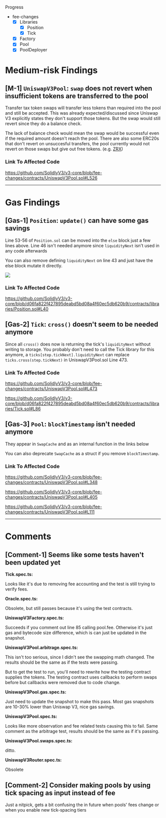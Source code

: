
Progress

- fee-changes
  - [x] Libraries
    - [x] Position
    - [x] Tick
  - [x] Factory
  - [x] Pool
  - [x] PoolDeployer

# Medium-risk Findings

## [M-1] `UniswapV3Pool`: `swap` does not revert when insufficient tokens are transferred to the pool

Transfer tax token swaps will transfer less tokens than required into the pool and still be accepted. This was already expected/discussed since Uniswap V3 explicitly states they don't support those tokens. But the swap would still revert since they do a balance check.

The lack of balance check would mean the swap would be successful even if the required amount doesn't reach the pool. There are also some ERC20s that don't revert on unsuccesful transfers, the pool currently would not revert on those swaps but give out free tokens. (e.g. [ZRX](https://etherscan.io/address/0xe41d2489571d322189246dafa5ebde1f4699f498#code#L64))

### Link To Affected Code

https://github.com/SolidlyV3/v3-core/blob/fee-changes/contracts/UniswapV3Pool.sol#L526

---

# Gas Findings

## [Gas-1] `Position`: `update()` can have some gas savings

Line 53-56 of `Position.sol` can be moved into the `else` block just a few lines above.
Line 46 isn't needed anymore since `liquidityNext` isn't used in any code afterwards

You can also remove defining `liquidityNext` on line 43 and just have the else block mutate it directly.

![](https://i.imgur.com/zdst7nv.png)

### Link To Affected Code

https://github.com/SolidlyV3/v3-core/blob/d06fa822f427895deabd5bd08a4f60ec5db620b9/contracts/libraries/Position.sol#L40

## [Gas-2] `Tick`: `cross()` doesn't seem to be needed anymore

Since all `cross()` does now is returning the tick's `liquidityNext` without writing to storage. You probably don't need to call the Tick library for this anymore, a `ticks[step.tickNext].liquidityNext` can replace `ticks.cross(step.tickNext)` in UniswapV3Pool.sol Line 473.

### Link To Affected Code

https://github.com/SolidlyV3/v3-core/blob/fee-changes/contracts/UniswapV3Pool.sol#L473

https://github.com/SolidlyV3/v3-core/blob/d06fa822f427895deabd5bd08a4f60ec5db620b9/contracts/libraries/Tick.sol#L86

## [Gas-3] `Pool`: `blockTimestamp` isn't needed anymore

They appear in `SwapCache` and as an internal function in the links below

You can also deprecate `SwapCache` as a struct if you remove `blockTimestamp`.

### Link To Affected Code

https://github.com/SolidlyV3/v3-core/blob/fee-changes/contracts/UniswapV3Pool.sol#L348

https://github.com/SolidlyV3/v3-core/blob/fee-changes/contracts/UniswapV3Pool.sol#L405

https://github.com/SolidlyV3/v3-core/blob/fee-changes/contracts/UniswapV3Pool.sol#L111

---

# Comments

## [Comment-1] Seems like some tests haven't been updated yet

**Tick.spec.ts:**

Looks like it's due to removing fee accounting and the test is still trying to verify fees.

**Oracle.spec.ts:**

Obsolete, but still passes because it's using the test contracts.

**UniswapV3Factory.spec.ts:**

Succeeds if you comment out line 85 calling pool.fee. Otherwise it's just gas and bytecode size difference, which is can just be updated in the snapshot.

**UniswapV3Pool.arbitrage.spec.ts:**

This isn't too serious, since I didn't see the swapping math changed. The results should be the same as if the tests were passing.

But to get the test to run, you'll need to rewrite how the testing contract supplies the tokens. The testing contract uses callbacks to perform swaps before but callbacks were removed due to code change.

**UniswapV3Pool.gas.spec.ts:**

Just need to update the snapshot to make this pass. Most gas snapshots are 10-30% lower than Uniswap V3, nice gas savings.

**UniswapV3Pool.spec.ts:**

Looks like more observation and fee related tests causing this to fail. Same comment as the arbitrage test, results should be the same as if it's passing.

**UniswapV3Pool.swaps.spec.ts:**

ditto.

**UniswapV3Router.spec.ts:**

Obsolete

## [Comment-2] Consider making pools by using tick spacing as input instead of fee

Just a nitpick, gets a bit confusing the in future when pools' fees change or when you enable new tick-spacing tiers
